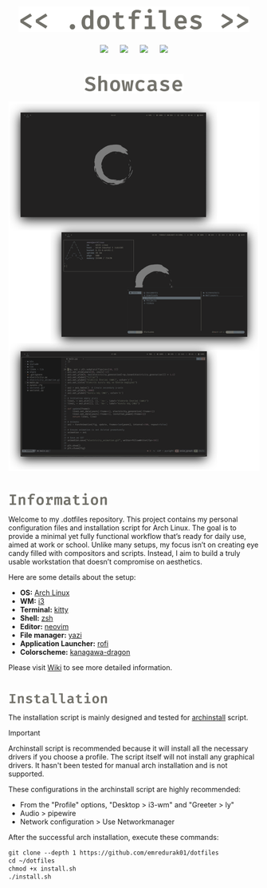<h1 align="center">
  <img alt="logo" src="assets/logo.png">
</h1>

<div align="center">
  <a href="#showcase"><img style="padding: 0 10px;" src="https://img.shields.io/badge/Showcase-DCD7BA?style=for-the-badge"></a>
  <a href="#information"><img style="padding: 0 10px;" src="https://img.shields.io/badge/Information-DCD7BA?style=for-the-badge"></a>
  <a href="#installation"><img style="padding: 0 10px;" src="https://img.shields.io/badge/Installation-DCD7BA?style=for-the-badge"></a>
  <a href="https://github.com/emredurak01/dotfiles/wiki"><img style="padding: 0 10px;" src="https://img.shields.io/badge/Wiki-DCD7BA?style=for-the-badge"></a>
</div>

# <a id="showcase"></a> 
<p align="center">
  <img src="assets/showcase.png" alt="Showcase" width="200">
</p>

<div align="center">
   <a href="#gallery">
      <img src="assets/gallery.png" alt="Gallery">
   </a>
</div>

# <a id="information"></a> 
<p align="left">
  <img src="assets/information.png" alt="Information" width="200">
</p>

Welcome to my .dotfiles repository. This project contains my personal configuration files and installation script for Arch Linux. The goal is to provide a minimal yet fully functional workflow that’s ready for daily use, aimed at work or school. Unlike many setups, my focus isn’t on creating eye candy filled with compositors and scripts. Instead, I aim to build a truly usable workstation that doesn’t compromise on aesthetics.

Here are some details about the setup:

- **OS:** [Arch Linux](https://archlinux.org)
- **WM:** [i3](https://i3wm.org)
- **Terminal:** [kitty](https://sw.kovidgoyal.net/kitty)
- **Shell:** [zsh](https://www.zsh.org/)
- **Editor:** [neovim](https://github.com/neovim/neovim)
- **File manager:** [yazi](https://yazi-rs.github.io/)
- **Application Launcher:** [rofi](https://github.com/davatorium/rofi)
- **Colorscheme:** [kanagawa-dragon](https://github.com/rebelot/kanagawa.nvim)

Please visit [Wiki](https://github.com/emredurak01/dotfiles/wiki) to see more detailed information.

# <a id="installation"></a> 
<p align="left">
  <img src="assets/installation.png" alt="Features" width="200">
</p>

The installation script is mainly designed and tested for [archinstall](https://github.com/archlinux/archinstall) script.

> [!IMPORTANT]  
> Archinstall script is recommended because it will install all the necessary drivers if you choose a profile. The script itself will not install any graphical drivers. It hasn't been tested for manual arch installation and is not supported.

These configurations in the archinstall script are highly recommended:
- From the "Profile" options, "Desktop > i3-wm" and "Greeter > ly"
- Audio > pipewire
- Network configuration > Use Networkmanager

After the successful arch installation, execute these commands:
```shell
git clone --depth 1 https://github.com/emredurak01/dotfiles
cd ~/dotfiles
chmod +x install.sh
./install.sh
```

